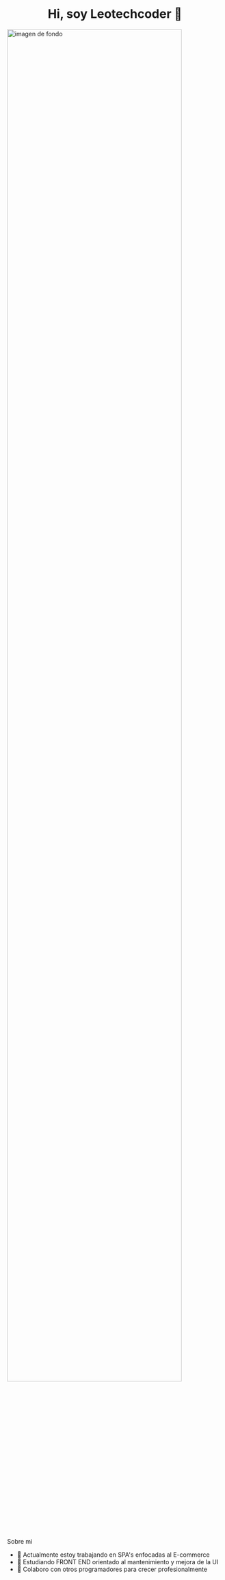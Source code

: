 <div> <h1 align = center> Hi, soy Leotechcoder 👋</h1></div>
<img align = end width= 90% src="https://www.acuvue.es/sites/acuvue_es/files/styles/jjbos_adaptive_images_generic-mobile/public/taco-images/dryeye-effects_0.png?timestamp=1561939920" alt="imagen de fondo">

Sobre mi
- 🔭 Actualmente estoy trabajando en SPA's enfocadas al E-commerce
- 🌱 Estudiando FRONT END orientado al mantenimiento y mejora de la UI
- 👯 Colaboro con otros programadores para crecer profesionalmente
<!--
**Leotechcoder/Leotechcoder** is a ✨ _special_ ✨ repository because its `README.md` (this file) appears on your GitHub profile.

Here are some ideas to get you started:

- 🔭 I’m currently working on ...
- 🌱 I’m currently learning ...
- 👯 I’m looking to collaborate on ...
- 🤔 I’m looking for help with ...
- 💬 Ask me about ...
- 📫 How to reach me: ...
- 😄 Pronouns: ...
- ⚡ Fun fact: ...
-->


        
        
    
